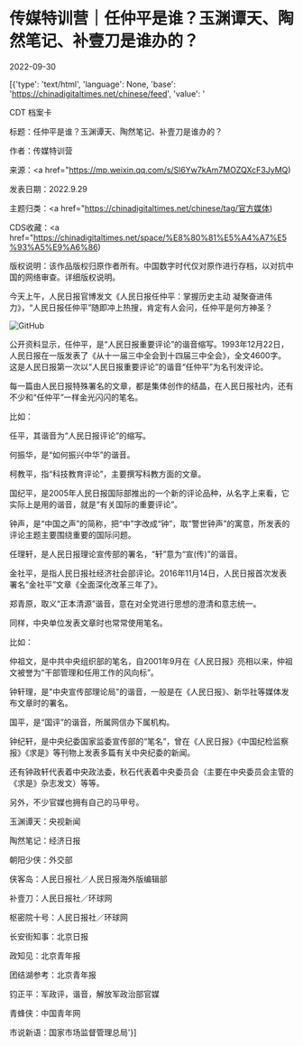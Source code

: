 # 传媒特训营｜任仲平是谁？玉渊谭天、陶然笔记、补壹刀是谁办的？

2022-09-30

[{'type': 'text/html', 'language': None, 'base': 'https://chinadigitaltimes.net/chinese/feed', 'value': '

CDT 档案卡

标题：任仲平是谁？玉渊谭天、陶然笔记、补壹刀是谁办的？

作者：传媒特训营

来源：<a href="https://mp.weixin.qq.com/s/Sl6Yw7kAm7MOZQXcF3JyMQ)

发表日期：2022.9.29

主题归类：<a href="https://chinadigitaltimes.net/chinese/tag/官方媒体)

CDS收藏：<a href="https://chinadigitaltimes.net/space/%E8%80%81%E5%A4%A7%E5%93%A5%E9%A6%86)

版权说明：该作品版权归原作者所有。中国数字时代仅对原作进行存档，以对抗中国的网络审查。详细版权说明。





今天上午，人民日报官博发文《人民日报任仲平：掌握历史主动 凝聚奋进伟力》，“人民日报任仲平”随即冲上热搜，肯定有人会问，任仲平是何方神圣？

![GitHub](https://chinadigitaltimes.net/chinese/files/2022/09/image-1664520597228.png)

公开资料显示，任仲平，是“人民日报重要评论”的谐音缩写。1993年12月22日，人民日报在一版发表了《从十一届三中全会到十四届三中全会》，全文4600字。这是人民日报第一次以“人民日报重要评论”的谐音“任仲平”为名刊发评论。

每一篇由人民日报特殊署名的文章，都是集体创作的结晶，在人民日报社内，还有不少和“任仲平”一样金光闪闪的笔名。

比如：

任平，其谐音为“人民日报评论”的缩写。

何振华，是“如何振兴中华”的谐音。

柯教平，指“科技教育评论”，主要撰写科教方面的文章。

国纪平，是2005年人民日报国际部推出的一个新的评论品种，从名字上来看，它实际上是用的谐音，就是“有关国际的重要评论”。

钟声，是“中国之声”的简称，把“中”字改成“钟”，取“警世钟声”的寓意，所发表的评论主题主要围绕重要的国际问题。

任理轩，是人民日报理论宣传部的署名，“轩”意为“宣(传)”的谐音。

金社平，是指人民日报社经济社会部评论。2016年11月14日，人民日报首次发表署名“金社平”文章《全面深化改革三年了》。

郑青原，取义“正本清源”谐音，意在对全党进行思想的澄清和意志统一。

同样，中央单位发表文章时也常常使用笔名。

比如：

仲祖文，是中共中央组织部的笔名，自2001年9月在《人民日报》亮相以来，仲祖文被誉为“干部管理和任用工作的风向标”。

钟轩理，是&quot;中央宣传部理论局&quot;的谐音，一般是在《人民日报》、新华社等媒体发布文章时的署名。

国平，是“国评”的谐音，所属网信办下属机构。

钟纪轩，是中央纪委国家监委宣传部的“笔名”，曾在《人民日报》《中国纪检监察报》《求是》等刊物上发表多篇有关中央纪委的新闻。

还有钟政轩代表着中央政法委，秋石代表着中央委员会（主要在中央委员会主管的《求是》杂志发文）等等。

另外，不少官媒也拥有自己的马甲号。

玉渊谭天：央视新闻

陶然笔记：经济日报

朝阳少侠：外交部

侠客岛：人民日报社／人民日报海外版编辑部

补壹刀：人民日报社／环球网

枢密院十号：人民日报社／环球网

长安街知事：北京日报

政知见：北京青年报

团结湖参考：北京青年报

钧正平：军政评，谐音，解放军政治部官媒

青蜂侠：中国青年网

市说新语：国家市场监督管理总局'}]